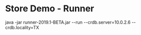 # Store Demo - Runner


java -jar runner-2019.1-BETA.jar --run --crdb.server=10.0.2.6 --crdb.locality=TX

